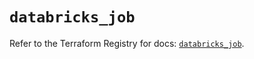 # `databricks_job`

Refer to the Terraform Registry for docs: [`databricks_job`](https://registry.terraform.io/providers/databricks/databricks/1.83.0/docs/resources/job).
